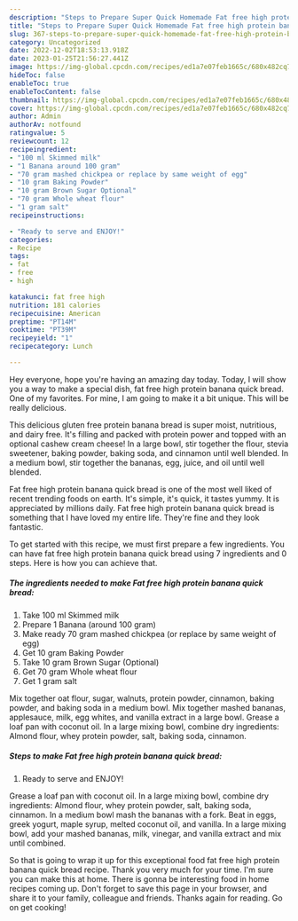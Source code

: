 ```yaml
---
description: "Steps to Prepare Super Quick Homemade Fat free high protein banana quick bread"
title: "Steps to Prepare Super Quick Homemade Fat free high protein banana quick bread"
slug: 367-steps-to-prepare-super-quick-homemade-fat-free-high-protein-banana-quick-bread
category: Uncategorized
date: 2022-12-02T18:53:13.918Z
date: 2023-01-25T21:56:27.441Z
image: https://img-global.cpcdn.com/recipes/ed1a7e07feb1665c/680x482cq70/fat-free-high-protein-banana-quick-bread-recipe-main-photo.jpg
hideToc: false
enableToc: true
enableTocContent: false
thumbnail: https://img-global.cpcdn.com/recipes/ed1a7e07feb1665c/680x482cq70/fat-free-high-protein-banana-quick-bread-recipe-main-photo.jpg
cover: https://img-global.cpcdn.com/recipes/ed1a7e07feb1665c/680x482cq70/fat-free-high-protein-banana-quick-bread-recipe-main-photo.jpg
author: Admin
authorAv: notfound
ratingvalue: 5
reviewcount: 12
recipeingredient:
- "100 ml Skimmed milk"
- "1 Banana around 100 gram"
- "70 gram mashed chickpea or replace by same weight of egg"
- "10 gram Baking Powder"
- "10 gram Brown Sugar Optional"
- "70 gram Whole wheat flour"
- "1 gram salt"
recipeinstructions:

- "Ready to serve and ENJOY!"
categories:
- Recipe
tags:
- fat
- free
- high

katakunci: fat free high 
nutrition: 181 calories
recipecuisine: American
preptime: "PT14M"
cooktime: "PT39M"
recipeyield: "1"
recipecategory: Lunch

---
```



Hey everyone, hope you're having an amazing day today. Today, I will show you a way to make a special dish, fat free high protein banana quick bread. One of my favorites. For mine, I am going to make it a bit unique. This will be really delicious.

This delicious gluten free protein banana bread is super moist, nutritious, and dairy free. It&#39;s filling and packed with protein power and topped with an optional cashew cream cheese! In a large bowl, stir together the flour, stevia sweetener, baking powder, baking soda, and cinnamon until well blended. In a medium bowl, stir together the bananas, egg, juice, and oil until well blended.

Fat free high protein banana quick bread is one of the most well liked of recent trending foods on earth. It's simple, it's quick, it tastes yummy. It is appreciated by millions daily. Fat free high protein banana quick bread is something that I have loved my entire life. They're fine and they look fantastic.


To get started with this recipe, we must first prepare a few ingredients. You can have fat free high protein banana quick bread using 7 ingredients and 0 steps. Here is how you can achieve that.

<!--inarticleads1-->

##### The ingredients needed to make Fat free high protein banana quick bread:

1. Take 100 ml Skimmed milk
1. Prepare 1 Banana (around 100 gram)
1. Make ready 70 gram mashed chickpea (or replace by same weight of egg)
1. Get 10 gram Baking Powder
1. Take 10 gram Brown Sugar (Optional)
1. Get 70 gram Whole wheat flour
1. Get 1 gram salt


Mix together oat flour, sugar, walnuts, protein powder, cinnamon, baking powder, and baking soda in a medium bowl. Mix together mashed bananas, applesauce, milk, egg whites, and vanilla extract in a large bowl. Grease a loaf pan with coconut oil. In a large mixing bowl, combine dry ingredients: Almond flour, whey protein powder, salt, baking soda, cinnamon. 

<!--inarticleads2-->

##### Steps to make Fat free high protein banana quick bread:


1. Ready to serve and ENJOY!

Grease a loaf pan with coconut oil. In a large mixing bowl, combine dry ingredients: Almond flour, whey protein powder, salt, baking soda, cinnamon. In a medium bowl mash the bananas with a fork. Beat in eggs, greek yogurt, maple syrup, melted coconut oil, and vanilla. In a large mixing bowl, add your mashed bananas, milk, vinegar, and vanilla extract and mix until combined. 

So that is going to wrap it up for this exceptional food fat free high protein banana quick bread recipe. Thank you very much for your time. I'm sure you can make this at home. There is gonna be interesting food in home recipes coming up. Don't forget to save this page in your browser, and share it to your family, colleague and friends. Thanks again for reading. Go on get cooking!

